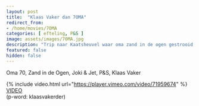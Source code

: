 ```yaml
---
layout: post
title:  "Klaas Vaker dan 7OMA"
redirect_from: 
- /home/movies/7OMA
categories: [ efteling, P&S ]
image: assets/images/70MA.jpg
description: "Trip naar Kaatsheuvel waar oma zand in de ogen gestrooid krijgt."
featured: false
hidden: false
---
```


Oma 70, Zand in de Ogen, Joki & Jet, P&S, Klaas Vaker


{% include video.html url="https://player.vimeo.com/video/71959674" %}
[VIDEO](https://vimeo.com/71959674)
<br>
(p-word: klaasvakerder) 
